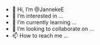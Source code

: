 - 👋 Hi, I’m @JannekeE
- 👀 I’m interested in ...
- 🌱 I’m currently learning ...
- 💞️ I’m looking to collaborate on ...
- 📫 How to reach me ...

<!---
JannekeE/JannekeE is a ✨ special ✨ repository because its `README.md` (this file) appears on your GitHub profile.
You can click the Preview link to take a look at your changes.
--->
